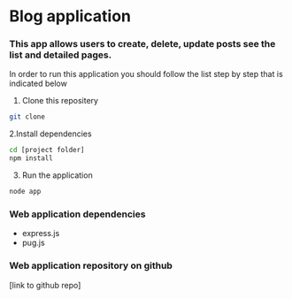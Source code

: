 # Blog application

### This app allows users to create, delete, update posts see the list and detailed pages.

In order to run this application you should follow the list step by step that is indicated below 

1. Clone this repositery
```bash
git clone 

```

2.Install dependencies
```bash
cd [project folder]
npm install
```

3. Run the application 
```bash
node app
```

### Web application dependencies
- express.js
- pug.js

### Web application repository on github
[link to github repo] 